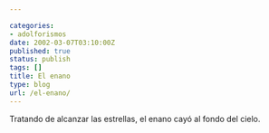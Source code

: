 ```yaml
---

categories:
- adolforismos
date: 2002-03-07T03:10:00Z
published: true
status: publish
tags: []
title: El enano
type: blog
url: /el-enano/
---
```


Tratando de alcanzar las estrellas, el enano cayó al fondo del cielo.
